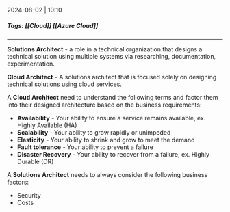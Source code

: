 
2024-08-02 | 10:10

##### Tags: [[Cloud]] [[Azure Cloud]]

---

**Solutions Architect** - a role in a technical organization that designs a technical solution using multiple systems via researching, documentation, experimentation.

**Cloud Architect** - A solutions architect that is focused solely on designing technical solutions using cloud services.

A **Cloud Architect** need to understand the following terms and factor them into their designed architecture based on the business requirements:
- **Availability** - Your ability to ensure a service remains available, ex. Highly Available (HA)
- **Scalability** - Your ability to grow rapidly or unimpeded
- **Elasticity** - Your ability to shrink and grow to meet the demand
- **Fault tolerance** - Your ability to prevent a failure
- **Disaster Recovery** - Your ability to recover from a failure, ex. Highly Durable (DR)

A **Solutions Architect** needs to always consider the following business factors:
- Security
- Costs

